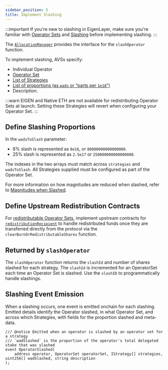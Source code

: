 ```yaml
---
sidebar_position: 5
title: Implement Slashing
---
```


:::important
If you're new to slashing in EigenLayer, make sure you're familiar with [Operator Sets](../../../../concepts/operator-sets/operator-sets-concept.md)
and [Slashing](../../../../concepts/slashing/slashing-concept.md) before implementing slashing.
:::

The [`AllocationManager`](https://github.com/Layr-Labs/eigenlayer-contracts/blob/main/src/contracts/interfaces/IAllocationManager.sol) provides the interface for the `slashOperator` function.

To implement slashing, AVSs specify:
* Individual Operator
* [Operator Set](../../../../concepts/operator-sets/operator-sets-concept.md)
* [List of Strategies](../../../../concepts/operator-sets/strategies-and-magnitudes)
* [List of proportions (as `wads` or “parts per `1e18`”)](../../../../concepts/operator-sets/strategies-and-magnitudes)
* Description. 

:::warn
EIGEN and Native ETH are not available for redistributing Operator Sets at launch. Setting these Strategies will revert when configuring your Operator Set.
:::
 
## Define Slashing Proportions

In the `wadsToSlash` parameter: 
* 8% slash is represented as `8e16`, or `80000000000000000`. 
* 25% slash is represented as `2.5e17` or `250000000000000000`. 

The indexes in the two arrays must match across `strategies` and `wadsToSlash`. All Strategies supplied must be configured 
as part of the Operator Set.

For more information on how magnitudes are reduced when slashed, refer to [Magnitudes when Slashed](../../../../concepts/slashing/magnitudes-when-slashed.md).

## Define Upstream Redistribution Contracts 

For [redistributable Operator Sets](../../../../concepts/slashing/redistribution.md), implement upstream contracts for [`redistributionRecipient`](../../../concepts/slashing/slashing-concept-developers.md#redistribution-recipient)
to handle redistributed funds once they are transferred directly from the protocol via the `clearBurnOrRedistributableShares` function.

## Returned by `slashOperator`

The `slashOperator` function returns the `slashId` and number of shares slashed for each strategy. The `slashId` is 
incremented for an OperatorSet each time an Operator Set is slashed. Use the `slashID` to programmatically handle slashings.

## Slashing Event Emission

When a slashing occurs, one event is emitted onchain for each slashing. Emitted details identify the Operator
slashed, in what Operator Set, and across which Strategies, with fields for the proportion slashed and meta-data.
```
/// @notice Emitted when an operator is slashed by an operator set for a strategy
/// `wadSlashed` is the proportion of the operator's total delegated stake that was slashed
event OperatorSlashed(
    address operator, OperatorSet operatorSet, IStrategy[] strategies, uint256[] wadSlashed, string description
);
```